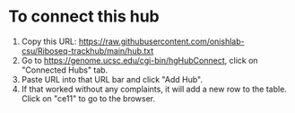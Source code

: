 # To connect this hub

1) Copy this URL: https://raw.githubusercontent.com/onishlab-csu/Riboseq-trackhub/main/hub.txt
2) Go to https://genome.ucsc.edu/cgi-bin/hgHubConnect, click on "Connected Hubs" tab.
3) Paste URL into that URL bar and click "Add Hub".
4) If that worked without any complaints, it will add a new row to the table. Click on "ce11" to go to the browser.
